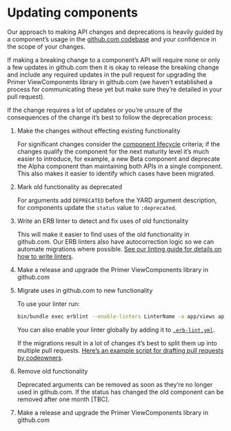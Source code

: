 # Updating components

Our approach to making API changes and deprecations is heavily guided by a component’s usage in the [github.com codebase](https://github.com/github/github) and your confidence in the scope of your changes.

If making a breaking change to a component’s API will require none or only a few updates in github.com then it is okay to release the breaking change and include any required updates in the pull request for upgrading the Primer ViewComponents library in github.com (we haven’t established a process for communicating these yet but make sure they’re detailed in your pull request).

If the change requires a lot of updates or you’re unsure of the consequences of the change it’s best to follow the deprecation process:

1. Make the changes without effecting existing functionality

   For significant changes consider the [component lifecycle](https://primer.style/design/guides/component-lifecycle) criteria; if the changes qualify the component for the next maturity level it’s much easier to introduce, for example, a new Beta component and deprecate the Alpha component than maintaining both APIs in a single component. This also makes it easier to identify which cases have been migrated.

2. Mark old functionality as deprecated

   For arguments add `DEPRECATED` before the YARD argument description, for components update the `status` value to `:deprecated`.

3. Write an ERB linter to detect and fix uses of old functionality

   This will make it easier to find uses of the old functionality in github.com. Our ERB linters also have autocorrection logic so we can automate migrations where possible. [See our linting guide for details on how to write linters](./linting.md).

4. Make a release and upgrade the Primer ViewComponents library in github.com
5. Migrate uses in github.com to new functionality

   To use your linter run:

   ```bash
   bin/bundle exec erblint --enable-linters LinterName -a app/views app/components app/packages
   ```

   You can also enable your linter globally by adding it to [`.erb-lint.yml`](https://github.com/github/github/blob/master/.erb-lint.yml).

   If the migrations result in a lot of changes it’s best to split them up into multiple pull requests. [Here’s an example script for drafting pull requests by codeowners](https://github.com/primer/view_components/pull/972#discussion_r784217378).

6. Remove old functionality

   Deprecated arguments can be removed as soon as they’re no longer used in github.com. If the status has changed the old component can be removed after one month [TBC].

7. Make a release and upgrade the Primer ViewComponents library in github.com
